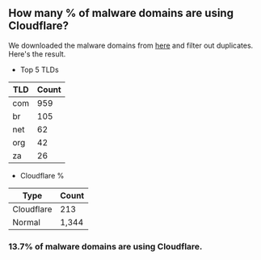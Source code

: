 ## How many % of malware domains are using Cloudflare?


We downloaded the malware domains from [here](https://urlhaus.abuse.ch) and filter out duplicates.
Here's the result.


[//]: # (start replacement)


- Top 5 TLDs

| TLD | Count |
| --- | --- |
| com | 959 |
| br | 105 |
| net | 62 |
| org | 42 |
| za | 26 |


- Cloudflare %

| Type | Count |
| --- | --- |
| Cloudflare | 213 |
| Normal | 1,344 |


### 13.7% of malware domains are using Cloudflare.